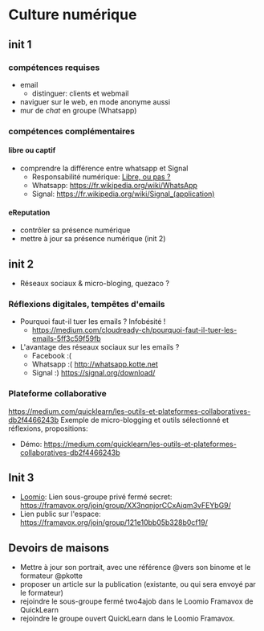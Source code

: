 # Culture numérique
## init 1
### compétences requises
* email
  * distinguer: clients et webmail
* naviguer sur le web, en mode anonyme aussi
* mur de *chat* en groupe (Whatsapp)
### compétences complémentaires
#### libre ou captif
* comprendre la différence entre whatsapp et Signal
  * Responsabilité numérique: [Libre, ou pas ?](https://medium.com/cloudready-ch/cest-quoi-les-creative-commons-et-open-c-est-pour-ouvrir-quoi-90e050c650b3)
  * Whatsapp: https://fr.wikipedia.org/wiki/WhatsApp
  * Signal: https://fr.wikipedia.org/wiki/Signal_(application)
#### eReputation  
* contrôler sa présence numérique
* mettre à jour sa présence numérique (init 2)

## init 2
* Réseaux sociaux & micro-bloging, quezaco ?

### Réflexions digitales, tempêtes d'emails
* Pourquoi faut-il tuer les emails ? Infobésité ! 
  * https://medium.com/cloudready-ch/pourquoi-faut-il-tuer-les-emails-5ff3c59f59fb
* L'avantage des réseaux sociaux sur les emails ?
  * Facebook :(
  * Whatsapp :( http://whatsapp.kotte.net
  * Signal :) https://signal.org/download/


### Plateforme collaborative
https://medium.com/quicklearn/les-outils-et-plateformes-collaboratives-db2f4466243b
Exemple de micro-blogging et outils sélectionné et réflexions, propositions:
* Démo: https://medium.com/quicklearn/les-outils-et-plateformes-collaboratives-db2f4466243b

## Init 3
* [Loomio](https://fr.wikipedia.org/wiki/Loomio): Lien sous-groupe privé fermé secret: https://framavox.org/join/group/XX3nqnjorCCxAiqm3vFEYbG9/
* Lien public sur l'espace: https://framavox.org/join/group/121e10bb05b328b0cf19/

## Devoirs de maisons
* Mettre à jour son portrait, avec une référence @vers son binome et le formateur @pkotte
* proposer un article sur la publication (existante, ou qui sera envoyé par le formateur)
* rejoindre le sous-groupe fermé two4ajob dans le Loomio Framavox de QuickLearn
* rejoindre le groupe ouvert QuickLearn dans le Loomio Framavox.
